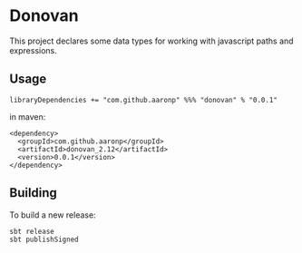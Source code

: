 # Donovan

This project declares some data types for working with javascript paths and expressions.




## Usage


```
libraryDependencies += "com.github.aaronp" %%% "donovan" % "0.0.1"
```

in maven:

```
<dependency>
  <groupId>com.github.aaronp</groupId>
  <artifactId>donovan_2.12</artifactId>
  <version>0.0.1</version>
</dependency>
```


## Building
To build a new release:

```
sbt release
sbt publishSigned
```